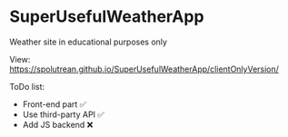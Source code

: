 # SuperUsefulWeatherApp
Weather site in educational purposes only

View:
https://spolutrean.github.io/SuperUsefulWeatherApp/clientOnlyVersion/

ToDo list:
* Front-end part ✅
* Use third-party API ✅
* Add JS backend ❌
